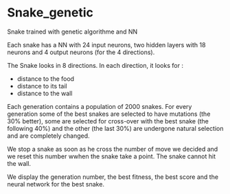 # Snake_genetic

Snake trained with genetic algorithme and NN


Each snake has a NN with 24 input neurons, two hidden layers with 18 neurons and 4 output neurons (for the 4 directions).

The Snake looks in 8 directions. In each direction, it looks for : 

- distance to the food 
- distance to its tail 
- distance to the wall


Each generation contains a population of 2000 snakes.
For every generation some of the best snakes are selected to have mutations (the 30% better), some are selected for cross-over with the best snake (the following 40%) and the other (the last 30%) are undergone natural selection and are completely changed.

We stop a snake as soon as he cross the number of move we decided and we reset this number wwhen the snake take a point.
The snake cannot hit the wall.

We display the generation number, the best fitness, the best score and the neural network for the best snake.